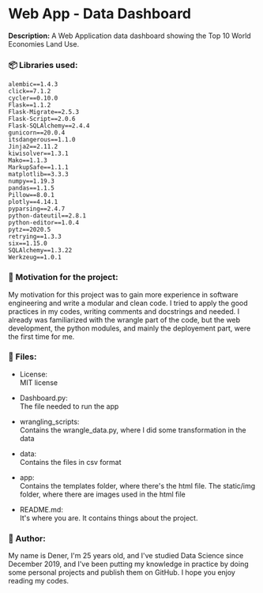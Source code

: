 # Web App - Data Dashboard
**Description:** A Web Application data dashboard showing the Top 10 World Economies Land Use.

### :package: Libraries used:
`alembic==1.4.3` <br>
`click==7.1.2` <br>
`cycler==0.10.0`<br>
`Flask==1.1.2`<br>
`Flask-Migrate==2.5.3`<br>
`Flask-Script==2.0.6`<br>
`Flask-SQLAlchemy==2.4.4`<br>
`gunicorn==20.0.4`<br>
`itsdangerous==1.1.0`<br>
`Jinja2==2.11.2`<br>
`kiwisolver==1.3.1`<br>
`Mako==1.1.3`<br>
`MarkupSafe==1.1.1`<br>
`matplotlib==3.3.3`<br>
`numpy==1.19.3`<br>
`pandas==1.1.5`<br>
`Pillow==8.0.1`<br>
`plotly==4.14.1`<br>
`pyparsing==2.4.7`<br>
`python-dateutil==2.8.1`<br>
`python-editor==1.0.4`<br>
`pytz==2020.5`<br>
`retrying==1.3.3`<br>
`six==1.15.0`<br>
`SQLAlchemy==1.3.22`<br>
`Werkzeug==1.0.1`

### :muscle: Motivation for the project:
My motivation for this project was to gain more experience in software engineering and write a modular and clean code. I tried to apply the good practices in my codes, writing comments and docstrings and needed. I already was familiarized with the wrangle part of the code, but the web development, the python modules, and mainly the deployement part, were the first time for me.


### :open_file_folder: Files:
* License:<br>
MIT license

* Dashboard.py:<br>
The file needed to run the app

* wrangling_scripts:<br>
Contains the wrangle_data.py, where I did some transformation in the data

* data:<br>
Contains the files in csv format

* app:<br>
Contains the templates folder, where there's the html file. The static/img folder, where there are images used in the html file

* README.md:<br>
It's where you are. It contains things about the project.


### :boy: Author:
My name is Dener, I'm 25 years old, and I've studied Data Science since December 2019, and I've been putting my knowledge in practice by doing some personal projects and publish them on GitHub.
I hope you enjoy reading my codes.

